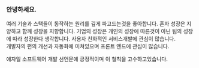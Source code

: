 ### 안녕하세요.
여러 기술과 스택들이 동작하는 원리를 깊게 파고드는것을 좋아합니다.
혼자 성장은 지양하고 함께 성장을 지향합니다.
기업의 성장은 개인의 성장에 따른것이 아닌 팀의 성장에 따라 성장한다 생각합니다.
사용자 친화적인 서비스개발에 관심이 많습니다. <br>
개발자의 편의 개선과 자동화에 미쳐있으며 프론트 엔드에 관심이 많습니다.

애자일 소프트웨어 개발 선언문에 긍정적이며 이 철칙을 고수하고있습니다.
